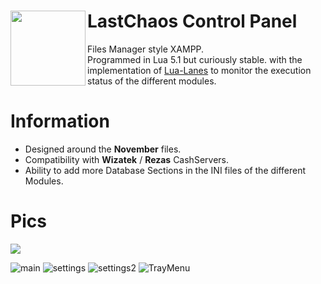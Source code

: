 # LastChaos Control Panel <img align="left" src="https://user-images.githubusercontent.com/5092697/136836589-b655f88e-f67e-433d-bc2a-12c0534e05d9.png" width="120px">

Files Manager style XAMPP.<br/>
Programmed in Lua 5.1 but curiously stable. with the implementation of [Lua-Lanes](https://github.com/LuaLanes/lanes) to monitor the execution status of the different modules.<br/>

# Information
* Designed around the __November__ files.<br/>
* Compatibility with  __Wizatek__ / __Rezas__ CashServers.<br/>
* Ability to add more Database Sections in the INI files of the different Modules.<br/>

# Pics
<img src="https://img.shields.io/badge/VERSION-BETA-blue"></img>

![main](https://user-images.githubusercontent.com/5092697/136848972-ba2b1bc3-5c8c-47ce-b6fb-60d44872563a.png)
![settings](https://user-images.githubusercontent.com/5092697/136848974-7e1a3ebc-49b9-4f28-ba44-f9726116f0d6.jpg)
![settings2](https://user-images.githubusercontent.com/5092697/136849513-816e61af-6f04-41b6-995e-b7ad8ba13851.jpg)
![TrayMenu](https://user-images.githubusercontent.com/5092697/136321062-a103151d-b476-4224-90e4-de8d15eb6c45.jpg)
